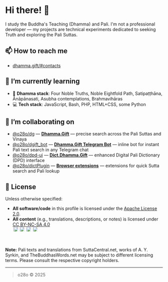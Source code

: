 # Hi there! 👋

I study the Buddha's Teaching (Dhamma) and Pali. I'm not a professional developer — my projects are technical experiments dedicated to seeking Truth and exploring the Pali Suttas.

## 📫 How to reach me

- [dhamma.gift/#contacts](https://dhamma.gift/#contacts)

## 🌱 I’m currently learning

- 📜 **Dhamma stack**: Four Noble Truths, Noble Eightfold Path, Satipaṭṭhāna, Ānāpānasati, Asubha contemplations, Brahmavihāras  
- 💻 **Tech stack**: JavaScript, Bash, PHP, HTML+CSS, some Python

## 👯 I’m collaborating on

- [@o28o/dg](https://github.com/o28o/dg) — [**Dhamma.Gift**](https://dhamma.gift) — precise search across the Pali Suttas and Vinaya  
- [@o28o/dgift_bot](https://github.com/o28o/dgift_bot) — [**Dhamma.Gift Telegram Bot**](https://t.me/dgift_bot) — inline bot for instant Pali text search in any Telegram chat  
- [@o28o/dpd-ui](https://github.com/o28o/dpd-ui) — [**Dict.Dhamma.Gift**](https://dict.dhamma.gift) — enhanced Digital Pali Dictionary (DPD) interface  
- [@o28o/dictPlugin](https://github.com/o28o/dictPlugin) — [**Browser extensions**](https://dhamma.gift/#links) — extensions for quick Sutta search and Pali lookup

## 🪪 License

Unless otherwise specified:

- **All software/code** in this profile is licensed under the [Apache License 2.0](https://www.apache.org/licenses/LICENSE-2.0).
- **All content** (e.g., translations, descriptions, or notes) is licensed under  
  [CC BY-NC-SA 4.0](https://creativecommons.org/licenses/by-nc-sa/4.0/)  
  <img src="https://mirrors.creativecommons.org/presskit/icons/cc.svg" alt="cc" style="max-width: 1em; max-height:1em; margin-left: .2em;">
  <img src="https://mirrors.creativecommons.org/presskit/icons/by.svg" alt="by" style="max-width: 1em; max-height:1em; margin-left: .2em;">
  <img src="https://mirrors.creativecommons.org/presskit/icons/nc.svg" alt="nc" style="max-width: 1em; max-height:1em; margin-left: .2em;">
  <img src="https://mirrors.creativecommons.org/presskit/icons/sa.svg" alt="sa" style="max-width: 1em; max-height:1em; margin-left: .2em;">

**Note:** Pali texts and translations from SuttaCentral.net, works of A. Y. Syrkin, and TheBuddhasWords.net may be subject to different licensing terms. Please consult the respective copyright holders.

---

> o28o © 2025

